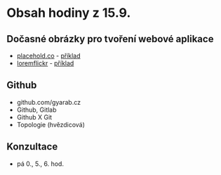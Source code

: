 # Obsah hodiny z 15.9.
## Dočasné obrázky pro tvoření webové aplikace
* [placehold.co](https://placehold.co) - [příklad](https://placehold.co/600x400)
* [loremflickr](https://loremflickr.com) - [příklad](https://loremflickr.com/320/240/brazil,rio)
## Github
* github.com/gyarab.cz
* Github, Gitlab
* Github X Git
* Topologie (hvězdicová)

## Konzultace
* pá 0., 5., 6. hod.